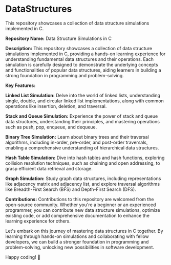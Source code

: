 # DataStructures
This repository showcases a collection of data structure simulations implemented in C.

__Repository Name:__
Data Structure Simulations in C

__Description:__
This repository showcases a collection of data structure simulations implemented in C, providing a hands-on learning experience for understanding fundamental data structures and their operations. Each simulation is carefully designed to demonstrate the underlying concepts and functionalities of popular data structures, aiding learners in building a strong foundation in programming and problem-solving.

__Key Features:__

__Linked List Simulation:__
Delve into the world of linked lists, understanding single, double, and circular linked list implementations, along with common operations like insertion, deletion, and traversal.

__Stack and Queue Simulation:__
Experience the power of stack and queue data structures, understanding their principles, and mastering operations such as push, pop, enqueue, and dequeue.

__Binary Tree Simulation:__
Learn about binary trees and their traversal algorithms, including in-order, pre-order, and post-order traversals, enabling a comprehensive understanding of hierarchical data structures.

__Hash Table Simulation:__
Dive into hash tables and hash functions, exploring collision resolution techniques, such as chaining and open addressing, to grasp efficient data retrieval and storage.

__Graph Simulation:__
Study graph data structures, including representations like adjacency matrix and adjacency list, and explore traversal algorithms like Breadth-First Search (BFS) and Depth-First Search (DFS).


__Contributions:__
Contributions to this repository are welcomed from the open-source community. Whether you're a beginner or an experienced programmer, you can contribute new data structure simulations, optimize existing code, or add comprehensive documentation to enhance the learning experience for others.

Let's embark on this journey of mastering data structures in C together. By learning through hands-on simulations and collaborating with fellow developers, we can build a stronger foundation in programming and problem-solving, unlocking new possibilities in software development.

Happy coding! 🚀
